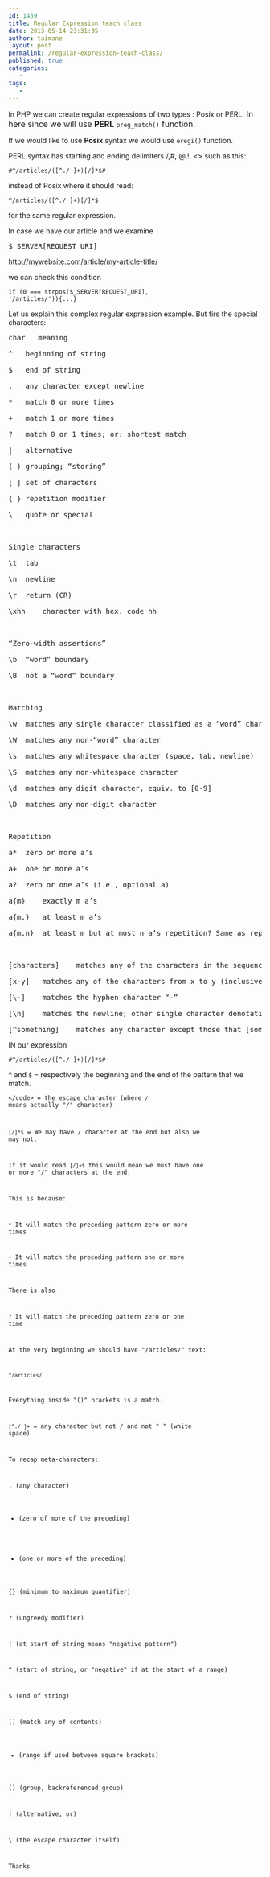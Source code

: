 ```yaml
---
id: 1459
title: Regular Expression teach class
date: 2013-05-14 23:31:35
author: taimane
layout: post
permalink: /regular-expression-teach-class/
published: true
categories:
   -
tags:
   -
---
```

In PHP we can create regular expressions of two types : Posix or PERL. <span style="font-size: 16px;">In here since we will use </span><strong style="font-size: 16px;">PERL</strong><span style="font-size: 16px;"> </span><code>preg_match()</code><span style="font-size: 16px;"> function.</span>

If we would like to use <strong>Posix</strong> syntax we would use <code>eregi()</code> function.

PERL syntax has starting and ending delimiters /,#, @,!, &lt;&gt; such as this:
<code>#^\/articles\/([^.\/ ]+)[\/]*$#</code>

instead of Posix where it should read:
<code>^\/articles\/([^.\/ ]+)[\/]*$</code>

for the same regular expression.

In case we have our article and we examine
<pre>$_SERVER[REQUEST_URI]</pre>
http://mywebsite.com/article/my-article-title/

we can check this condition

<code>if (0 === strpos($_SERVER[REQUEST_URI], '/articles/')){...}</code>

Let us explain this complex regular expression example. But firs the special characters:
<pre>char	meaning
^	beginning of string
$	end of string
.	any character except newline
*	match 0 or more times
+	match 1 or more times
?	match 0 or 1 times; or: shortest match
|	alternative
( )	grouping; “storing”
[ ]	set of characters
{ }	repetition modifier
\	quote or special

Single characters
\t	tab
\n	newline
\r	return (CR)
\xhh	character with hex. code hh

“Zero-width assertions”
\b	“word” boundary
\B	not a “word” boundary

Matching
\w	matches any single character classified as a “word” character (alphanumeric or “_”)
\W	matches any non-“word” character
\s	matches any whitespace character (space, tab, newline)
\S	matches any non-whitespace character
\d	matches any digit character, equiv. to [0-9]
\D	matches any non-digit character

Repetition
a*	zero or more a’s
a+	one or more a’s
a?	zero or one a’s (i.e., optional a)
a{m}	exactly m a’s
a{m,}	at least m a’s
a{m,n}	at least m but at most n a’s repetition? Same as repetition but the shortest match is taken

[characters]	matches any of the characters in the sequence
[x-y]	matches any of the characters from x to y (inclusively) in the ASCII code
[\-]	matches the hyphen character “-”
[\n]	matches the newline; other single character denotations with \ apply normally, too
[^something]	matches any character except those that [something] denotes; that is, immediately after the leading “[”, the circumflex “^” means “not” applied to all of the rest</pre>
IN our expression
<code>#^\/articles\/([^.\/ ]+)[\/]*$#</code>

<code>^</code> and <code>$</code> = respectively the beginning and the end of the pattern that we match.
<code>\</code> = the escape character (where <code>\/</code> means actually "/" character)
<code>[\/]*$</code> = We may have / character at the end but also we may not.
If it would read <code>[\/]+$</code> this would mean we must have one or more "/" characters at the end.

This is because:
<code>*</code> It will match the preceding pattern zero or more times
<code>+</code> It will match the preceding pattern one or more times

There is also
<code>?</code> It will match the preceding pattern zero or one time

At the very beginning we should have "/articles/" text:
<code>^\/articles\/</code>

Everything inside "()" brackets is a match.
<code>[^.\/ ]+</code> = any character but not / and not " " (white space)

To recap meta-characters:
. (any character)
* (zero of more of the preceding)
+ (one or more of the preceding)
{} (minimum to maximum quantifier)
? (ungreedy modifier)
! (at start of string means "negative pattern")
^ (start of string, or "negative" if at the start of a range)
$ (end of string)
[] (match any of contents)
- (range if used between square brackets)
() (group, backreferenced group)
| (alternative, or)
\ (the escape character itself)

Thanks  

